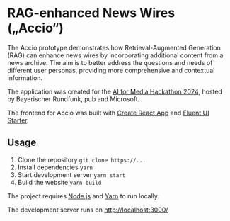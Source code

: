 # RAG-enhanced News Wires („Accio“)

The Accio prototype demonstrates how Retrieval-Augmented Generation (RAG) can enhance news wires by incorporating additional content from a news archive. The aim is to better address the questions and needs of different user personas, providing more comprehensive and contextual information.

The application was created for the [AI for Media Hackathon 2024](https://aiformedia.network/apply-for-our-generative-ai-hackathon/), hosted by Bayerischer Rundfunk, pub and Microsoft.

The frontend for Accio was built with [Create React App](https://github.com/facebook/create-react-app) and [Fluent UI Starter](https://github.com/siminture/fluentui-starter).

## Usage

1. Clone the repository `git clone https://...`
2. Install dependencies `yarn`
3. Start development server `yarn start`
4. Build the website `yarn build`

The project requires [Node.js](https://nodejs.org/en/download/) and [Yarn](https://classic.yarnpkg.com/lang/en/docs/install/) to run locally.

The development server runs on <http://localhost:3000/>

